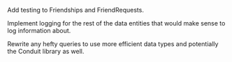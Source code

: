 Add testing to Friendships and FriendRequests.

Implement logging for the rest of the data entities that would make sense to
log information about.

Rewrite any hefty queries to use more efficient data types and potentially the
Conduit library as well.
